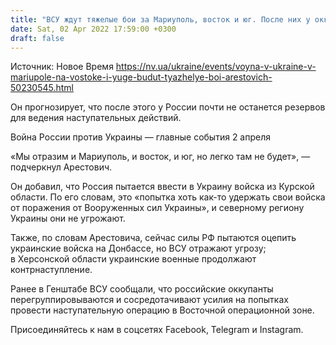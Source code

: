 ```yaml
---
title: "ВСУ ждут тяжелые бои за Мариуполь, восток и юг. После них у оккупантов не останется резервов для наступления — Арестович"
date: Sat, 02 Apr 2022 17:59:00 +0300
draft: false
---
```

Источник: Новое Время https://nv.ua/ukraine/events/voyna-v-ukraine-v-mariupole-na-vostoke-i-yuge-budut-tyazhelye-boi-arestovich-50230545.html


 Он прогнозирует, что после этого у России почти не останется резервов для ведения наступательных действий.

Война России против Украины — главные события 2 апреля

«Мы отразим и Мариуполь, и восток, и юг, но легко там не будет», — подчеркнул Арестович.

Он добавил, что Россия пытается ввести в Украину войска из Курской области. По его словам, это «попытка хоть как-то удержать свои войска от поражения от Вооруженных сил Украины», и северному региону Украины они не угрожают.

Также, по словам Арестовича, сейчас силы РФ пытаются оцепить украинские войска на Донбассе, но ВСУ отражают угрозу; в Херсонской области украинские военные продолжают контрнаступление.

Ранее в Генштабе ВСУ сообщали, что российские оккупанты перегруппировываются и сосредотачивают усилия на попытках провести наступательную операцию в Восточной операционной зоне.

Присоединяйтесь к нам в соцсетях Facebook, Telegram и Instagram.
